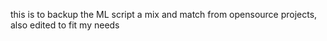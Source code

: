 this is to backup the ML script
a mix and match from opensource projects, also edited to fit my needs
